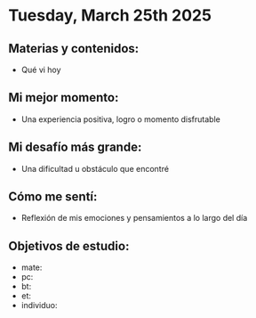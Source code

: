 # Tuesday, March 25th 2025

## Materias y contenidos:
- Qué vi hoy
## Mi mejor momento:
- Una experiencia positiva, logro o momento disfrutable

## Mi desafío más grande:
- Una dificultad u obstáculo que encontré

## Cómo me sentí:
- Reflexión de mis emociones y pensamientos a lo largo del día

## Objetivos de estudio:
- mate:
- pc:
- bt:
- et:
- individuo:

